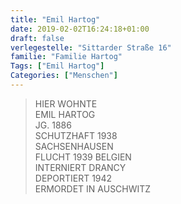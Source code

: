 ```yaml
---
title: "Emil Hartog"
date: 2019-02-02T16:24:18+01:00
draft: false
verlegestelle: "Sittarder Straße 16"
familie: "Familie Hartog"
Tags: ["Emil Hartog"]
Categories: ["Menschen"]
---
```


> HIER WOHNTE <br />
> EMIL HARTOG <br />
> JG. 1886 <br />
> SCHUTZHAFT 1938 <br />
> SACHSENHAUSEN <br />
> FLUCHT  1939 BELGIEN <br />
> INTERNIERT DRANCY <br />
> DEPORTIERT 1942 <br />
> ERMORDET IN AUSCHWITZ <br />